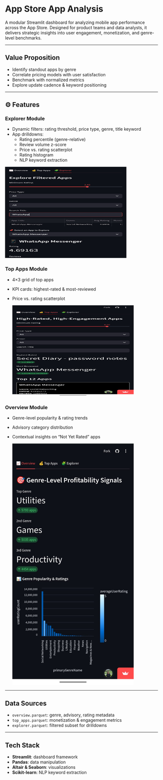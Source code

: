 # App Store App Analysis

A modular Streamlit dashboard for analyzing mobile app performance across the App Store. Designed for product teams and data analysts, it delivers strategic insights into user engagement, monetization, and genre-level benchmarks.

---

## Value Proposition

- Identify standout apps by genre  
- Correlate pricing models with user satisfaction  
- Benchmark with normalized metrics  
- Explore update cadence & keyword positioning

---

## ⚙️ Features

### Explorer Module  
- Dynamic filters: rating threshold, price type, genre, title keyword  
- App drilldowns:  
  - Rating percentile (genre-relative)  
  - Review volume z-score  
  - Price vs. rating scatterplot  
  - Rating histogram  
  - NLP keyword extraction
  
<img src="Images/img-3.jpeg" alt="Explorer" width="400" height="300"/>

### Top Apps Module  
- 4×3 grid of top apps  
- KPI cards: highest-rated & most-reviewed  
- Price vs. rating scatterplot

  <img src="Images/img-2.jpeg" alt="Explorer" width="400" height="300"/>

### Overview Module  
- Genre-level popularity & rating trends  
- Advisory category distribution  
- Contextual insights on “Not Yet Rated” apps

  <img src="Images/img-1.jpeg" alt="Explorer" width="400"/>
---

## Data Sources

- `overview.parquet`: genre, advisory, rating metadata  
- `top_apps.parquet`: monetization & engagement metrics  
- `explorer.parquet`: filtered subset for drilldowns  



---

## Tech Stack

- **Streamlit**: dashboard framework  
- **Pandas**: data manipulation  
- **Altair & Seaborn**: visualizations  
- **Scikit-learn**: NLP keyword extraction  
